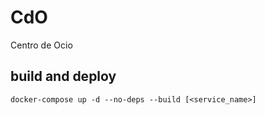 # CdO
Centro de Ocio


## build and deploy
  `docker-compose up -d --no-deps --build [<service_name>]`
